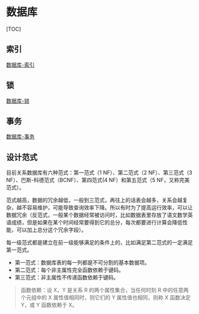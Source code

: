 # 数据库

[TOC]

## 索引

[数据库-索引](数据库-索引.md)

## 锁

[数据库-锁](数据库-锁.md)

## 事务

[数据库-事务](数据库-事务.md)

## 设计范式

目前关系数据库有六种范式：第一范式（1 NF）、第二范式（2 NF）、第三范式（3 NF）、巴斯-科德范式（BCNF）、第四范式(4 NF）和第五范式（5 NF，又称完美范式）。

范式越高，数据的冗余越低，一般到三范式，再往上的话表会越多，关系会越复杂，越不容易维护，可能导致查询效率下降。所以有时为了提高运行效率，可以让数据冗余（反范式，一般某个数据经常被访问时，比如数据表里存放了语文数学英语成绩，但是如果在某个时间经常要得到它的总分，每次都要进行计算会降低性能，可以加上总分这个冗余字段）。

每一级范式都是建立在前一级能够满足的条件上的，比如满足第二范式的一定满足第一范式。

- 第一范式：数据库表的每一列都是不可分割的基本数据项。
- 第二范式：每个非主属性完全函数依赖于键码。
- 第三范式：非主属性不传递函数依赖于键码。

> 函数依赖：设 X，Y 是关系 R 的两个属性集合，当任何时刻 R 中的任意两个元组中的 X 属性值相同时，则它们的 Y 属性值也相同，则称 X 函数决定 Y，或 Y 函数依赖于 X。